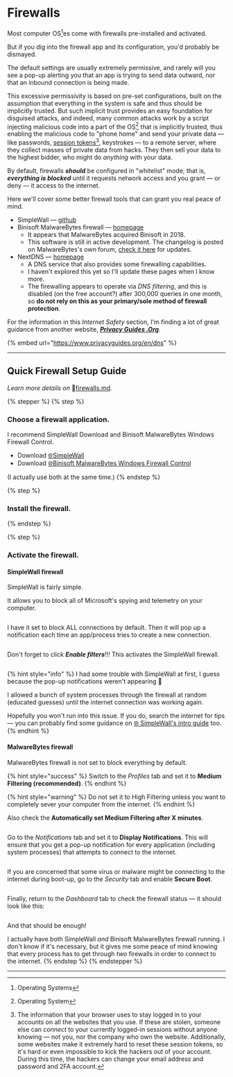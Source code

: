 # Firewalls

Most computer OS[^1]es come with firewalls pre-installed and activated.

But if you dig into the firewall app and its configuration, you'd probably be dismayed.

The default settings are usually extremely permissive, and rarely will you see a pop-up alerting you that an app is trying to send data outward, nor that an inbound connection is being made.

This excessive permissivity is based on pre-set configurations, built on the assumption that everything in the system is safe and thus should be implicitly trusted. But such implicit trust provides an easy foundation for disguised attacks, and indeed, many common attacks work by a script injecting malicious code into a part of the OS[^2] that is implicitly trusted, thus enabling the malicious code to "phone home" and send your private data — like passwords, [session tokens](#user-content-fn-3)[^3], keystrokes — to a remote server, where they collect masses of private data from hacks. They then sell your data to the highest bidder, who might do _anything_ with your data.

By default, firewalls _**should**_ be configured in "whitelist" mode; that is, _**everything is blocked**_ until it requests network access and you grant — or deny — it access to the internet.&#x20;

Here we'll cover some better firewall tools that can grant you real peace of mind.

* SimpleWall — [github](https://github.com/henrypp/simplewall)&#x20;
* Binisoft MalwareBytes firewall — [homepage](https://www.binisoft.org/wfc)&#x20;
  * It appears that MalwareBytes acquired Binisoft in 2018.
  * This software is still in active development. The changelog is posted on MalwareBytes's own forum, [check it here](https://forums.malwarebytes.com/topic/296798-malwarebytes-windows-firewall-control-wfc/) for updates.
* NextDNS — [homepage](https://nextdns.io/)&#x20;
  * A DNS service that also provides some firewalling capabilities.
  * I haven't explored this yet so I'll update these pages when I know more.
  * The firewalling appears to operate via _DNS filtering_, and this is disabled (on the free account?) after 300,000 queries in one month, so **do not rely on this as your primary/sole method of firewall protection**.

For the information in this _Internet Safety_ section, I'm finding a lot of great guidance from another website, [_**Privacy Guides .Org**_](https://www.privacyguides.org).

{% embed url="https://www.privacyguides.org/en/dns" %}


*** 

## Quick Firewall Setup Guide


_Learn more details on_ 📄[firewalls.md](firewalls.md "mention").&#x20;

{% stepper %}
{% step %}
### Choose a firewall application.

I recommend SimpleWall Download and Binisoft MalwareBytes Windows Firewall Control.

* Download [🌐SimpleWall](https://github.com/henrypp/simplewall)&#x20;
* Download [🌐Binisoft MalwareBytes Windows Firewall Control](https://www.binisoft.org/wfc)&#x20;

(I actually use both at the same time.)
{% endstep %}

{% step %}
### Install the firewall.


{% endstep %}

{% step %}
### Activate the firewall.

#### SimpleWall firewall

SimpleWall is fairly simple.&#x20;

It allows you to block all of Microsoft's spying and telemetry on your computer.

<figure><img src="../.gitbook/assets/image (5).png" alt=""><figcaption></figcaption></figure>

I have it set to block ALL connections by default. Then it will pop up a notification each time an app/process tries to create a new connection.

<figure><img src="../.gitbook/assets/image (6).png" alt=""><figcaption></figcaption></figure>

Don't forget to click _**Enable filters**_!!! This activates the SimpleWall firewall.

<figure><img src="../.gitbook/assets/image (7).png" alt=""><figcaption></figcaption></figure>

{% hint style="info" %}
I had some trouble with SimpleWall at first, I guess because the pop-up notifications weren't appearing 🤷&#x20;

I allowed a bunch of system processes through the firewall at random (educated guesses) until the internet connection was working again.&#x20;

Hopefully you won't run into this issue. If you do, search the internet for tips — you can probably find some guidance on [🌐 SimpleWall's intro guide](https://github.com/henrypp/simplewall) too.
{% endhint %}



#### MalwareBytes firewall

MalwareBytes firewall is not set to block everything by default.

{% hint style="success" %}
Switch to the _Profiles_ tab and set it to **Medium Filtering (recommended)**.
{% endhint %}

{% hint style="warning" %}
Do not set it to High Filtering unless you want to completely sever your computer from the internet.&#x20;
{% endhint %}

Also check the **Automatically set Medium Filtering after X minutes**.

<figure><img src="../.gitbook/assets/image.png" alt=""><figcaption></figcaption></figure>

Go to the _Notifications_ tab and set it to **Display Notifications**. This will ensure that you get a pop-up notification for every application (including system processes) that attempts to connect to the internet.

<figure><img src="../.gitbook/assets/image (1).png" alt=""><figcaption></figcaption></figure>

If you are concerned that some virus or malware might be connecting to the internet during boot-up, go to the _Security_ tab and enable **Secure Boot**.&#x20;

<figure><img src="../.gitbook/assets/image (3).png" alt=""><figcaption></figcaption></figure>

Finally, return to the _Dashboard_ tab to check the firewall status — it should look like this:

<figure><img src="../.gitbook/assets/image (2).png" alt=""><figcaption></figcaption></figure>

And that should be enough!

I actually have both SimpleWall _and_ Binisoft MalwareBytes firewall running. I don't know if it's necessary, but it gives me some peace of mind knowing that every process has to get through _two_ firewalls in order to connect to the internet.
{% endstep %}
{% endstepper %}

***


[^1]: Operating Systems

[^2]: Operating System

[^3]: The information that your browser uses to stay logged in to your accounts on all the websites that you use. If these are stolen, someone else can _connect_ to your currently logged-in sessions without anyone knowing — not you, nor the company who own the website. Additionally, some websites make it extremely hard to reset these session tokens, so it's hard or even impossible to kick the hackers out of your account. During this time, the hackers can change your email address and password and 2FA account.
